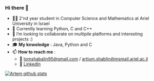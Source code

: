 ### Hi there 👋

- :student: 2'nd year student in Computer Science and Mathematics at Ariel University in Israel
- 🌱 Currently learning Python, C and C++
- 👯 I’m looking to collaborate on multipile platforms and interesting projects :)
- :mortar_board: **My knwoledge** : Java, Python and C
- 📫 **How to reach me** : 
  - :bust_in_silhouette: tomshabalin95@gmail.com / artium.shablin@msmail.ariel.ac.il
  - :office: [LinkedIn](https://www.linkedin.com/in/artem-shabalin-751724218/)


[![Artem github stats](https://github-readme-stats.vercel.app/api?username=MightyArty&count_private=true&show_icons=true&theme=radical&hide_rank=false)](https://github.com/anuraghazra/github-readme-stats)

